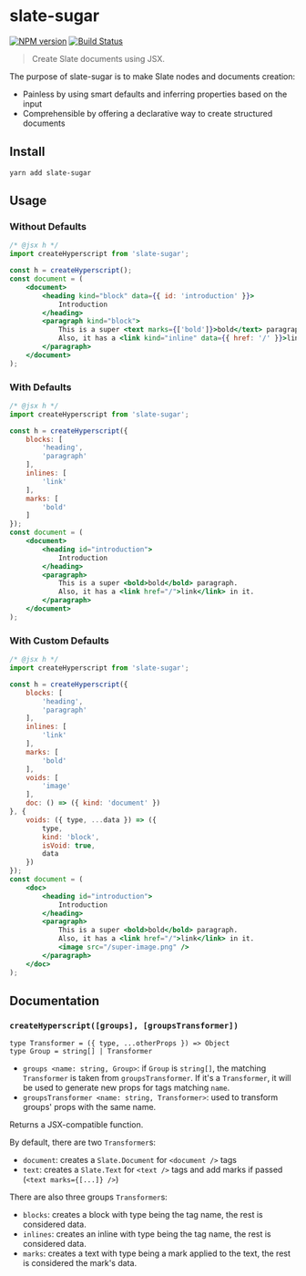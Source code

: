 # slate-sugar

[![NPM version](https://badge.fury.io/js/slate-sugar.svg)](http://badge.fury.io/js/slate-sugar)
[![Build Status](https://travis-ci.org/GitbookIO/slate-sugar.png?branch=master)](https://travis-ci.org/GitbookIO/slate-sugar)

> Create Slate documents using JSX.

The purpose of slate-sugar is to make Slate nodes and documents creation:

* Painless by using smart defaults and inferring properties based on the input
* Comprehensible by offering a declarative way to create structured documents

## Install

```
yarn add slate-sugar
```

## Usage

### Without Defaults

```jsx harmony
/* @jsx h */
import createHyperscript from 'slate-sugar';

const h = createHyperscript();
const document = (
    <document>
        <heading kind="block" data={{ id: 'introduction' }}>
            Introduction
        </heading>
        <paragraph kind="block">
            This is a super <text marks={['bold']}>bold</text> paragraph.
            Also, it has a <link kind="inline" data={{ href: '/' }}>link</link> in it.
        </paragraph>
    </document>
);
```

### With Defaults

```jsx harmony
/* @jsx h */
import createHyperscript from 'slate-sugar';

const h = createHyperscript({
    blocks: [
        'heading',
        'paragraph'
    ],
    inlines: [
        'link'
    ],
    marks: [
        'bold'
    ]
});
const document = (
    <document>
        <heading id="introduction">
            Introduction
        </heading>
        <paragraph>
            This is a super <bold>bold</bold> paragraph.
            Also, it has a <link href="/">link</link> in it.
        </paragraph>
    </document>
);
```

### With Custom Defaults

```jsx harmony
/* @jsx h */
import createHyperscript from 'slate-sugar';

const h = createHyperscript({
    blocks: [
        'heading',
        'paragraph'
    ],
    inlines: [
        'link'
    ],
    marks: [
        'bold'
    ],
    voids: [
        'image'
    ],
    doc: () => ({ kind: 'document' })
}, {
    voids: ({ type, ...data }) => ({
        type,
        kind: 'block',
        isVoid: true,
        data
    })
});
const document = (
    <doc>
        <heading id="introduction">
            Introduction
        </heading>
        <paragraph>
            This is a super <bold>bold</bold> paragraph.
            Also, it has a <link href="/">link</link> in it.
            <image src="/super-image.png" />
        </paragraph>
    </doc>
);
```

## Documentation

### `createHyperscript([groups], [groupsTransformer])`

```
type Transformer = ({ type, ...otherProps }) => Object
type Group = string[] | Transformer
```

* `groups <name: string, Group>`: if `Group` is `string[]`, the matching `Transformer` is taken from `groupsTransformer`. If it's a `Transformer`, it will be used to generate new props for tags matching `name`.
* `groupsTransformer <name: string, Transformer>`: used to transform groups' props with the same name.

Returns a JSX-compatible function.

By default, there are two `Transformer`s:

* `document`: creates a `Slate.Document` for `<document />` tags
* `text`: creates a `Slate.Text` for `<text />` tags and add marks if passed (`<text marks={[...]} />`)

There are also three groups `Transformer`s:

* `blocks`: creates a block with type being the tag name, the rest is considered data.
* `inlines`: creates an inline with type being the tag name, the rest is considered data.
* `marks`: creates a text with type being a mark applied to the text, the rest is considered the mark's data.

